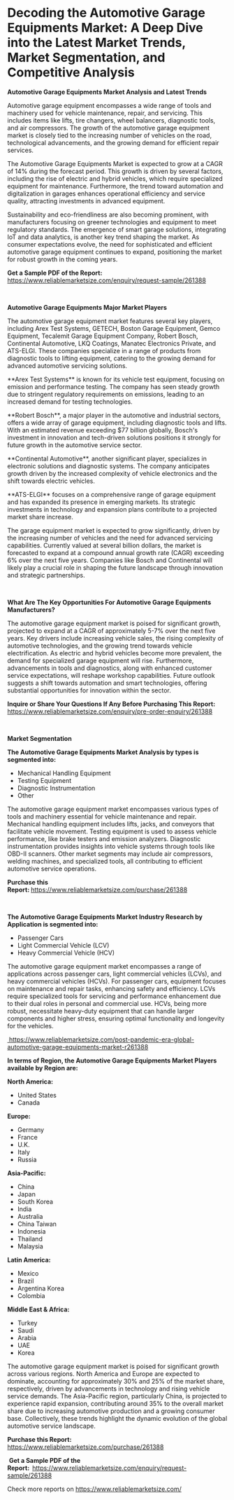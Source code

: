 <p><h1>Decoding the Automotive Garage Equipments Market: A Deep Dive into the Latest Market Trends, Market Segmentation, and Competitive Analysis</h1></p><p><strong>Automotive Garage Equipments Market Analysis and Latest Trends</strong></p>
<p><p>Automotive garage equipment encompasses a wide range of tools and machinery used for vehicle maintenance, repair, and servicing. This includes items like lifts, tire changers, wheel balancers, diagnostic tools, and air compressors. The growth of the automotive garage equipment market is closely tied to the increasing number of vehicles on the road, technological advancements, and the growing demand for efficient repair services.</p><p>The Automotive Garage Equipments Market is expected to grow at a CAGR of 14% during the forecast period. This growth is driven by several factors, including the rise of electric and hybrid vehicles, which require specialized equipment for maintenance. Furthermore, the trend toward automation and digitalization in garages enhances operational efficiency and service quality, attracting investments in advanced equipment.</p><p>Sustainability and eco-friendliness are also becoming prominent, with manufacturers focusing on greener technologies and equipment to meet regulatory standards. The emergence of smart garage solutions, integrating IoT and data analytics, is another key trend shaping the market. As consumer expectations evolve, the need for sophisticated and efficient automotive garage equipment continues to expand, positioning the market for robust growth in the coming years.</p></p>
<p><strong>Get a Sample PDF of the Report:&nbsp;</strong> <a href="https://www.reliablemarketsize.com/enquiry/request-sample/261388?utm_campaign=3016&utm_medium=2&utm_source=Github&utm_content=ia&utm_term=30032025&utm_id=automotive-garage-equipments">https://www.reliablemarketsize.com/enquiry/request-sample/261388</a></p>
<p>&nbsp;</p>
<p><strong>Automotive Garage Equipments Major Market Players</strong></p>
<p><p>The automotive garage equipment market features several key players, including Arex Test Systems, GETECH, Boston Garage Equipment, Gemco Equipment, Tecalemit Garage Equipment Company, Robert Bosch, Continental Automotive, LKQ Coatings, Manatec Electronics Private, and ATS-ELGI. These companies specialize in a range of products from diagnostic tools to lifting equipment, catering to the growing demand for advanced automotive servicing solutions.</p><p>**Arex Test Systems** is known for its vehicle test equipment, focusing on emission and performance testing. The company has seen steady growth due to stringent regulatory requirements on emissions, leading to an increased demand for testing technologies.</p><p>**Robert Bosch**, a major player in the automotive and industrial sectors, offers a wide array of garage equipment, including diagnostic tools and lifts. With an estimated revenue exceeding $77 billion globally, Bosch's investment in innovation and tech-driven solutions positions it strongly for future growth in the automotive service sector.</p><p>**Continental Automotive**, another significant player, specializes in electronic solutions and diagnostic systems. The company anticipates growth driven by the increased complexity of vehicle electronics and the shift towards electric vehicles.</p><p>**ATS-ELGI** focuses on a comprehensive range of garage equipment and has expanded its presence in emerging markets. Its strategic investments in technology and expansion plans contribute to a projected market share increase.</p><p>The garage equipment market is expected to grow significantly, driven by the increasing number of vehicles and the need for advanced servicing capabilities. Currently valued at several billion dollars, the market is forecasted to expand at a compound annual growth rate (CAGR) exceeding 6% over the next five years. Companies like Bosch and Continental will likely play a crucial role in shaping the future landscape through innovation and strategic partnerships.</p></p>
<p>&nbsp;</p>
<p><strong>What Are The Key Opportunities For Automotive Garage Equipments Manufacturers?</strong></p>
<p><p>The automotive garage equipment market is poised for significant growth, projected to expand at a CAGR of approximately 5-7% over the next five years. Key drivers include increasing vehicle sales, the rising complexity of automotive technologies, and the growing trend towards vehicle electrification. As electric and hybrid vehicles become more prevalent, the demand for specialized garage equipment will rise. Furthermore, advancements in tools and diagnostics, along with enhanced customer service expectations, will reshape workshop capabilities. Future outlook suggests a shift towards automation and smart technologies, offering substantial opportunities for innovation within the sector.</p></p>
<p><strong>Inquire or Share Your Questions If Any Before Purchasing This Report:</strong> <a href="https://www.reliablemarketsize.com/enquiry/pre-order-enquiry/261388?utm_campaign=3016&utm_medium=2&utm_source=Github&utm_content=ia&utm_term=30032025&utm_id=automotive-garage-equipments">https://www.reliablemarketsize.com/enquiry/pre-order-enquiry/261388</a></p>
<p>&nbsp;</p>
<p><strong>Market Segmentation</strong></p>
<p><strong>The Automotive Garage Equipments Market Analysis by types is segmented into:</strong></p>
<p><ul><li>Mechanical Handling Equipment</li><li>Testing Equipment</li><li>Diagnostic Instrumentation</li><li>Other</li></ul></p>
<p><p>The automotive garage equipment market encompasses various types of tools and machinery essential for vehicle maintenance and repair. Mechanical handling equipment includes lifts, jacks, and conveyors that facilitate vehicle movement. Testing equipment is used to assess vehicle performance, like brake testers and emission analyzers. Diagnostic instrumentation provides insights into vehicle systems through tools like OBD-II scanners. Other market segments may include air compressors, welding machines, and specialized tools, all contributing to efficient automotive service operations.</p></p>
<p><strong>Purchase this Report:&nbsp;</strong><a href="https://www.reliablemarketsize.com/purchase/261388?utm_campaign=3016&utm_medium=2&utm_source=Github&utm_content=ia&utm_term=30032025&utm_id=automotive-garage-equipments">https://www.reliablemarketsize.com/purchase/261388</a></p>
<p>&nbsp;</p>
<p><strong>The Automotive Garage Equipments Market Industry Research by Application is segmented into:</strong></p>
<p><ul><li>Passenger Cars</li><li>Light Commercial Vehicle (LCV)</li><li>Heavy Commercial Vehicle (HCV)</li></ul></p>
<p><p>The automotive garage equipment market encompasses a range of applications across passenger cars, light commercial vehicles (LCVs), and heavy commercial vehicles (HCVs). For passenger cars, equipment focuses on maintenance and repair tasks, enhancing safety and efficiency. LCVs require specialized tools for servicing and performance enhancement due to their dual roles in personal and commercial use. HCVs, being more robust, necessitate heavy-duty equipment that can handle larger components and higher stress, ensuring optimal functionality and longevity for the vehicles.</p></p>
<p><a href="https://www.reliablemarketsize.com/post-pandemic-era-global-automotive-garage-equipments-market-r261388?utm_campaign=3016&utm_medium=2&utm_source=Github&utm_content=ia&utm_term=30032025&utm_id=automotive-garage-equipments">&nbsp;https://www.reliablemarketsize.com/post-pandemic-era-global-automotive-garage-equipments-market-r261388</a></p>
<p><strong>In terms of Region, the Automotive Garage Equipments Market Players available by Region are:</strong></p>
<p>
    <p> <strong> North America: </strong>
        <ul>
            <li>United States</li>
            <li>Canada</li>
        </ul>
        </p> 
    <p> <strong> Europe: </strong>
        <ul>
            <li>Germany</li>
            <li>France</li>
            <li>U.K.</li>
            <li>Italy</li>
            <li>Russia</li>
        </ul>
        </p> 
    <p> <strong> Asia-Pacific: </strong>
        <ul>
            <li>China</li>
            <li>Japan</li>
            <li>South Korea</li>
            <li>India</li>
            <li>Australia</li>
            <li>China Taiwan</li>
            <li>Indonesia</li>
            <li>Thailand</li>
            <li>Malaysia</li>
        </ul>
        </p> 
    <p> <strong> Latin America: </strong>
        <ul>
            <li>Mexico</li>
            <li>Brazil</li>
            <li>Argentina Korea</li>
            <li>Colombia</li>
        </ul>
        </p> 
    <p> <strong> Middle East & Africa: </strong>
        <ul>
            <li>Turkey</li>
            <li>Saudi</li>
            <li>Arabia</li>
            <li>UAE</li>
            <li>Korea</li>
        </ul>
    </p>
    </p>
<p><p>The automotive garage equipment market is poised for significant growth across various regions. North America and Europe are expected to dominate, accounting for approximately 30% and 25% of the market share, respectively, driven by advancements in technology and rising vehicle service demands. The Asia-Pacific region, particularly China, is projected to experience rapid expansion, contributing around 35% to the overall market share due to increasing automotive production and a growing consumer base. Collectively, these trends highlight the dynamic evolution of the global automotive service landscape.</p></p>
<p><strong>Purchase this Report: </strong><a href="https://www.reliablemarketsize.com/purchase/261388?utm_campaign=3016&utm_medium=2&utm_source=Github&utm_content=ia&utm_term=30032025&utm_id=automotive-garage-equipments">https://www.reliablemarketsize.com/purchase/261388</a></p>
<p>&nbsp;<strong>Get a Sample PDF of the Report:&nbsp;&nbsp;</strong><a href="https://www.reliablemarketsize.com/enquiry/request-sample/261388?utm_campaign=3016&utm_medium=2&utm_source=Github&utm_content=ia&utm_term=30032025&utm_id=automotive-garage-equipments">https://www.reliablemarketsize.com/enquiry/request-sample/261388</a></p>
<p><strong></strong></p>
<p>Check more reports on <a href="https://www.reliablemarketsize.com/?utm_campaign=3016&utm_medium=2&utm_source=Github&utm_content=ia&utm_term=30032025&utm_id=automotive-garage-equipments">https://www.reliablemarketsize.com/</a></p>